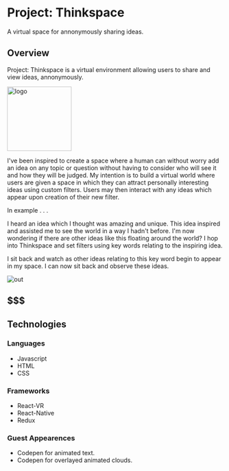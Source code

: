 # Project: Thinkspace
A virtual space for annonymously sharing ideas. 

## Overview
 

Project: Thinkspace is a virtual environment allowing users to share and view ideas, annonymously.


<img width="150" alt="logo" src="https://user-images.githubusercontent.com/27021764/34579984-2d8bb990-f159-11e7-8700-be32e9c10a0a.png">


I've been inspired to create a space where a human can without worry add an idea on any topic or question without having to consider who will see it and how they will be judged. My intention is to build a virtual world where users are given a space in which they can attract personally interesting ideas using custom filters. Users may then interact with any ideas which appear upon creation of their new filter. 

In example . . . 

I heard an idea which I thought was amazing and unique. This idea inspired and assisted me to see the world in a way I hadn't before. I'm now wondering if there are other ideas like this floating around the world? I hop into Thinkspace and set filters using key words relating to the inspiring idea.

I sit back and watch as other ideas relating to this key word begin to appear in my space. I can now sit back and observe these ideas.


![out](https://user-images.githubusercontent.com/27021764/34579187-f1b288c0-f155-11e7-83f3-0c18b24929a1.gif)

## $$$

## Technologies

### Languages
* Javascript
* HTML
* CSS

### Frameworks
* React-VR
* React-Native
* Redux

### Guest Appearences
* Codepen for animated text.
* Codepen for overlayed animated clouds.

